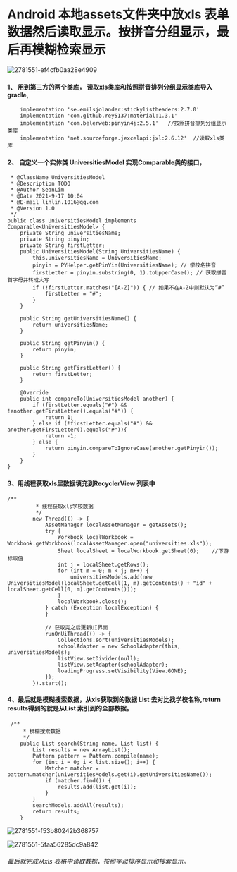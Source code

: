# Android 本地assets文件夹中放xls 表单数据然后读取显示。按拼音分组显示，最后再模糊检索显示
![2781551-ef4cfb0aa28e4909](https://user-images.githubusercontent.com/13359093/209094530-ec428107-259a-482b-9bf1-25059a6429f6.gif)
#### 1、 用到第三方的两个类库， 读取xls类库和按照拼音排列分组显示类库导入gradle,
``` implementation 'cc.solart:turbo-recyclerview-helper:1.0.3-beta'
    implementation 'se.emilsjolander:stickylistheaders:2.7.0'
    implementation 'com.github.rey5137:material:1.3.1'
    implementation 'com.belerweb:pinyin4j:2.5.1'   //按照拼音排列分组显示类库
    implementation 'net.sourceforge.jexcelapi:jxl:2.6.12'  //读取xls类库
```
    
#### 2、 自定义一个实体类 UniversitiesModel 实现Comparable类的接口，
``` /**
 * @ClassName UniversitiesModel
 * @Description TODO
 * @Author SeanLim
 * @Date 2021-9-17 10:04
 * @E-mail linlin.1016@qq.com
 * @Version 1.0
 */
public class UniversitiesModel implements Comparable<UniversitiesModel> {
    private String universitiesName;
    private String pinyin;
    private String firstLetter;
    public UniversitiesModel(String UniversitiesName) {
        this.universitiesName = UniversitiesName;
        pinyin = PYHelper.getPinYin(UniversitiesName); // 学校名拼音
        firstLetter = pinyin.substring(0, 1).toUpperCase(); // 获取拼音首字母并转成大写
        if (!firstLetter.matches("[A-Z]")) { // 如果不在A-Z中则默认为“#”
            firstLetter = "#";
        }
    }

    public String getUniversitiesName() {
        return universitiesName;
    }

    public String getPinyin() {
        return pinyin;
    }

    public String getFirstLetter() {
        return firstLetter;
    }

    @Override
    public int compareTo(UniversitiesModel another) {
        if (firstLetter.equals("#") && !another.getFirstLetter().equals("#")) {
            return 1;
        } else if (!firstLetter.equals("#") && another.getFirstLetter().equals("#")){
            return -1;
        } else {
            return pinyin.compareToIgnoreCase(another.getPinyin());
        }
    }
} 
```
#### 3、用线程获取xls里数据填充到RecyclerView 列表中
```
/**
         * 线程获取xls学校数据
         */
        new Thread(() -> {
            AssetManager localAssetManager = getAssets();
            try {
                Workbook localWorkbook = Workbook.getWorkbook(localAssetManager.open("universities.xls"));
                Sheet localSheet = localWorkbook.getSheet(0);    //下游标取值
                int j = localSheet.getRows();
                for (int m = 0; m < j; m++) {
                    universitiesModels.add(new UniversitiesModel(localSheet.getCell(1, m).getContents() + "id" + localSheet.getCell(0, m).getContents()));
                }
                localWorkbook.close();
            } catch (Exception localException) {
            }

            // 获取完之后更新UI界面
            runOnUiThread(() -> {
                Collections.sort(universitiesModels);
                schoolAdapter = new SchoolAdapter(this, universitiesModels);
                listView.setDivider(null);
                listView.setAdapter(schoolAdapter);
                loadingProgress.setVisibility(View.GONE);
            });
        }).start();
```
#### 4、最后就是模糊搜索数据，从xls获取到的数据 List 去对比找学校名称,return results得到的就是从List 索引到的全部数据。
```
 /**
     * 模糊搜索数据
     */
    public List search(String name, List list) {
        List results = new ArrayList();
        Pattern pattern = Pattern.compile(name);
        for (int i = 0; i < list.size(); i++) {
            Matcher matcher = pattern.matcher(universitiesModels.get(i).getUniversitiesName());
            if (matcher.find()) {
                results.add(list.get(i));
            }
        }
        searchModels.addAll(results);
        return results;
    }
```
![2781551-f53b80242b368757](https://user-images.githubusercontent.com/13359093/209096503-85ae2529-70a8-4c11-bc3f-f686547f66fe.png)

![2781551-5faa56285dc9a842](https://user-images.githubusercontent.com/13359093/209096540-9bb0534b-756c-4aad-8fb8-e049e967bb10.png)
###### 最后就完成从xls 表格中读取数据，按照字母排序显示和搜索显示。
